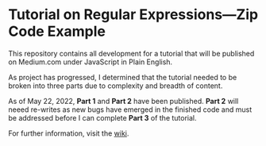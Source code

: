 # Tutorial on Regular Expressions—Zip Code Example

This repository contains all development for a tutorial that will be
published on Medium.com under JavaScript in Plain English.

As project has progressed, I determined that the tutorial needed to be broken into three parts due to complexity and breadth of content.

As of May 22, 2022, **Part 1** and **Part 2** have been published. **Part 2** will neeed re-writes as new bugs have emerged in the finished code and must be addressed before I can complete **Part 3** of the tutorial.

For further information, visit the [wiki](https://github.com/RHieger/regex-zip-code-tutorial/wiki).
